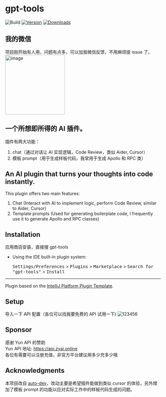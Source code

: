 # gpt-tools

![Build](https://github.com/zjh7890/gpt-tools/workflows/Build/badge.svg)
[![Version](https://img.shields.io/jetbrains/plugin/v/24670.svg)](https://plugins.jetbrains.com/plugin/24670)
[![Downloads](https://img.shields.io/jetbrains/plugin/d/24670.svg)](https://plugins.jetbrains.com/plugin/24670)

## 我的微信
项目刚开始有人用，问题有点多，可以加我微信反馈，不用麻烦提 issue 了。<br/>
<img width="193" alt="image" src="https://github.com/user-attachments/assets/026c2fc8-353b-46e2-9561-84c573c4359b">



<!-- Plugin description -->
## 一个所想即所得的 AI 插件。
插件有两大功能：
1. chat（通过对话让 AI 实现逻辑，Code Review，类似 Aider, Cursor）
2. 模板 prompt（用于生成样板代码，我常用于生成 Apollo 和 RPC 类）


## An AI plugin that turns your thoughts into code instantly.
This plugin offers two main features:
1. Chat (Interact with AI to implement logic, perform Code Review, similar to Aider, Cursor)
2. Template prompts (Used for generating boilerplate code, I frequently use it to generate Apollo and RPC classes)
<!-- Plugin description end -->

## Installation

应用商店安装，直接搜 gpt-tools

- Using the IDE built-in plugin system:
  
  <kbd>Settings/Preferences</kbd> > <kbd>Plugins</kbd> > <kbd>Marketplace</kbd> > <kbd>Search for "gpt-tools"</kbd> >
  <kbd>Install</kbd>

---
Plugin based on the [IntelliJ Platform Plugin Template][template].

[template]: https://github.com/JetBrains/intellij-platform-plugin-template
[docs:plugin-description]: https://plugins.jetbrains.com/docs/intellij/plugin-user-experience.html#plugin-description-and-presentation

## Setup
导入一下 API 配置（各位可以找我要免费的 API 试用一下)
![123456](https://github.com/user-attachments/assets/f8dd6e89-2508-4e41-b04e-aabfcb8960c0)

## Sponsor
感谢 Yun API 的赞助 <br/>
Yun API 地址: https://api.zyai.online <br/>
各位有需要可以注册充值，非官方平台建议用多少充多少哦

## Acknowledgments
本项目改自 [auto-dev](https://github.com/unit-mesh/auto-dev)，改动主要是希望插件能做到类似 cursor 的体验，另外增加了模板 prompt 的功能以应对实际工作中的样板代码生成的问题。
